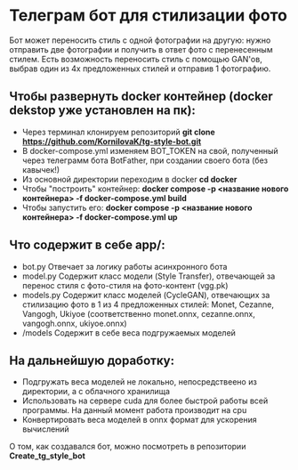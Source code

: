 # Телеграм бот для стилизации фото
Бот может переносить стиль с одной фотографии на другую: нужно отправить две фотографии и получить в ответ фото с перенесенным стилем.
Есть возможность переносить стиль с помощью GAN'ов, выбрав один из 4х предложенных стилей и отправив 1 фотографию.

## Чтобы развернуть docker контейнер (docker dekstop уже установлен на пк):
- Через терминал клонируем репозиторий **git clone https://github.com/KornilovaK/tg-style-bot.git**
- В docker-compose.yml изменяем BOT_TOKEN на свой, полученный через телеграмм бота BotFather, при создании своего бота (без кавычек!)
- Из основной директории переходим в docker **cd docker**
- Чтобы "построить" контейнер: **docker compose -p <название нового контейнера> -f docker-compose.yml build** 
- Чтобы запустить его: **docker compose -p <название нового контейнера> -f docker-compose.yml up**

## Что содержит в себе **app/**:
- bot.py Отвечает за логику работы асинхронного бота
- model.py Содержит класс модели (Style Transfer), отвечающей за перенос стиля с фото-стиля на фото-контент (vgg.pk)
- models.py Содержит класс моделей (CycleGAN), отвечающих за стилизацию фото в 1 из 4 предложенных стилей: Monet, Cezanne, Vangogh, Ukiyoe (соответственно monet.onnx, cezanne.onnx, vangogh.onnx, ukiyoe.onnx)
- /models Содержит в себе веса подгружаемых моделей
 
## На дальнейшую доработку: 
- Подгружать веса моделей не локально, непосредствеено из директории, а с облачного хранилища
- Использовать на сервере cuda для более быстрой работы всей программы. На данный момент работа производит на cpu
- Конвертировать веса моделей в onnx формат для ускорения вычислений

О том, как создавался бот, можно посмотреть в репозитории **Create_tg_style_bot**
